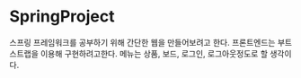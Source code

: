 # SpringProject
스프링 프레임워크를 공부하기 위해
간단한 웹을 만들어보려고 한다.
프론트엔드는 부트스트랩을 이용해 구현하려고한다.
메뉴는 상품, 보드, 로그인, 로그아웃정도로 할 생각이다.
